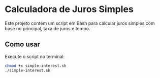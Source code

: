 # Calculadora de Juros Simples

Este projeto contém um script em Bash para calcular juros simples com base no principal, taxa de juros e tempo.

## Como usar

Execute o script no terminal:

```bash
chmod +x simple-interest.sh
./simple-interest.sh
